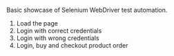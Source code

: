 Basic showcase of Selenium WebDriver test automation.

1. Load the page
2. Login with correct credentials
3. Login with wrong credentials
4. Login, buy and checkout product order
